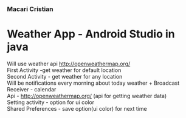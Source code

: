### Macari Cristian 
# Weather App - Android Studio in java
   Will use weather api http://openweathermap.org/  \
   First Activity -get weather for default location \
   Second Activity - get weather for any location \
   Will be notifications  every morning about today weather + Broadcast Receiver - calendar\
   Api - http://openweathermap.org/ (api for getting weather data) \
   Setting activity - option for ui color \
   Shared Preferences - save option(ui color) for next time 
